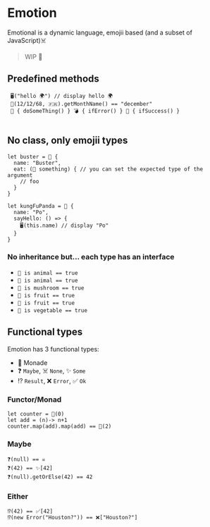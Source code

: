 # Emotion

Emotional is a dynamic language, emojii based (and a subset of JavaScript)☠️

> WIP :construction:

## Predefined methods

```
 🖥("hello 🌍") // display hello 🌍
 📅(12/12/68, 🇫🇷).getMonthName() == "december"
 🚧 { doSomeThing() } 💣 { ifError() } 🍻 { ifSuccess() }
 
```

## No class, only emojii types

```
let buster = 🐰 {
  name: "Buster",
  eat: (🍏 something) { // you can set the expected type of the argument
    // foo
  }
}

let kungFuPanda = 🐼 {
  name: "Po",
  sayHello: () => {
    🖥(this.name) // display "Po"
  }
}

```

### No inheritance but... each type has an interface

- `🐼 is animal == true` 
- `🐹 is animal == true` 
- `🍄 is mushroom == true` 
- `🍊 is fruit == true` 
- `🍋 is fruit == true` 
- `🍆 is vegetable == true` 

## Functional types

Emotion has 3 functional types:

 - 💊 Monade
 - ❓ `Maybe`, ☠️ `None`, ✨ `Some`
 - ⁉️ `Result`, ❌ `Error`, ✅ `Ok`
 
 ### Functor/Monad
 
 ```
let counter = 💊(0)
let add = (n)-> n+1
counter.map(add).map(add) == 💊(2)
 ```
 
 ### Maybe
 
 ```
 ❓(null) == ☠️
 ❓(42) == ✨[42]
 ❓(null).getOrElse(42) == 42
 ```
 
 ### Either
 
 ```
 ⁉️(42) == ✅[42]
 ⁉️(new Error("Houston?")) == ❌["Houston?"]
 ```




